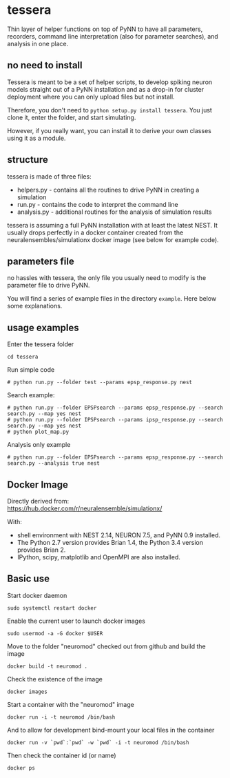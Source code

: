 # tessera
Thin layer of helper functions on top of PyNN to have all parameters, recorders, command line interpretation (also for parameter searches), and analysis in one place.

## no need to install
Tessera is meant to be a set of helper scripts, to develop spiking neuron models straight out of a PyNN installation and as a drop-in for cluster deployment where you can only upload files but not install.

Therefore, you don't need to `python setup.py install tessera`. You just clone it, enter the folder, and start simulating.

However, if you really want, you can install it to derive your own classes using it as a module.

## structure
tessera is made of three files:

* helpers.py - contains all the routines to drive PyNN in creating a simulation
* run.py - contains the code to interpret the command line
* analysis.py - additional routines for the analysis of simulation results

tessera is assuming a full PyNN installation with at least the latest NEST. It usually drops perfectly in a docker container created from the neuralensembles/simulationx docker image (see below for example code).

## parameters file
no hassles with tessera, the only file you usually need to modify is the parameter file to drive PyNN.

You will find a series of example files in the directory `example`. Here below some explanations.



## usage examples
Enter the tessera folder

```
cd tessera
```

Run simple code

```
# python run.py --folder test --params epsp_response.py nest
```

Search example:

```
# python run.py --folder EPSPsearch --params epsp_response.py --search search.py --map yes nest
# python run.py --folder IPSPsearch --params ipsp_response.py --search search.py --map yes nest
# python plot_map.py
```

Analysis only example

```
# python run.py --folder EPSPsearch --params epsp_response.py --search search.py --analysis true nest
```

## Docker Image

Directly derived from: https://hub.docker.com/r/neuralensemble/simulationx/

With:

* shell environment with NEST 2.14, NEURON 7.5, and PyNN 0.9 installed.
* The Python 2.7 version provides Brian 1.4, the Python 3.4 version provides Brian 2.
* IPython, scipy, matplotlib and OpenMPI are also installed.

## Basic use

Start docker daemon

```
sudo systemctl restart docker
```

Enable the current user to launch docker images

```
sudo usermod -a -G docker $USER
```

Move to the folder "neuromod" checked out from github and build the image

```
docker build -t neuromod .
```

Check the existence of the image

```
docker images
```

Start a container with the "neuromod" image
```
docker run -i -t neuromod /bin/bash
```

And to allow for development bind-mount your local files in the container

```
docker run -v `pwd`:`pwd` -w `pwd` -i -t neuromod /bin/bash

```

Then check the container id (or name)

```
docker ps
```

